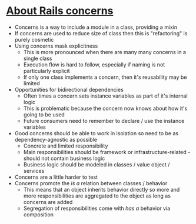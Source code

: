 # [About Rails concerns](https://medium.com/@carlescliment/about-rails-concerns-a6b2f1776d7d)

* Concerns is a way to include a module in a class, providing a mixin
* If concerns are used to reduce size of class then this is "refactoring" is purely cosmetic
* Using concerns mask explicitness
  * This is more pronounced when there are many many concerns in a single class
  * Execution flow is hard to follow, especially if naming is not particularly explicit 
  * If only one class implements a concern, then it's reusability may be limited
* Opportunities for bidirectional dependencies
  * Often times a concern sets instance variables as part of it's internal logic
  * This is problematic because the concern now knows about how it's going to be used
  * Future consumers need to remember to declare / use the instance variables
* Good concerns should be able to work in isolation so need to be as dependency-agnostic as possible
  * Concrete and limited responsibility
  * Main responsibilities should be framework or infrastructure-related - should not contain business logic
  * Business logic should be modeled in classes / value object / services
* Concerns are a little harder to test
* Concerns promote the _is a_ relation between classes / behavior
  * This means that an object inherits behavior directly so more and more responsibilities are aggregated to the object as long as concerns are added
  * Segregation of responsibilities come with _has a_ behavior via composition
